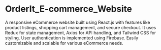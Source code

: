# OrderIt_E-commerce_Website
A responsive eCommerce website built using React.js with features like product listings, shopping cart management, and secure checkout. It uses Redux for state management, Axios for API handling, and Tailwind CSS for styling. User authentication is implemented using Firebase. Easily customizable and scalable for various eCommerce needs.
